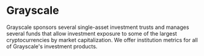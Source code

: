 # Grayscale

Grayscale sponsors several single-asset investment trusts and manages several funds that allow investment exposure to some of the largest cryptocurrencies by market capitalization. We offer institution metrics for all of Grayscale's investment products. 



